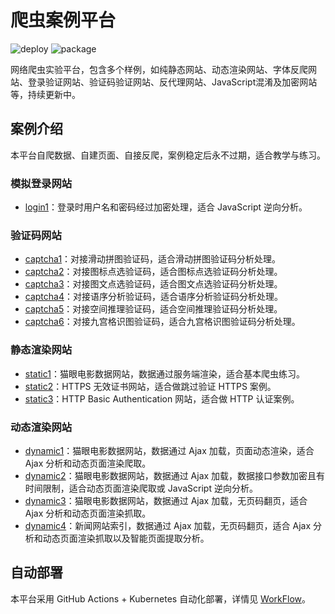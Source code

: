 # 爬虫案例平台

![deploy](https://github.com/Germey/Scrape/workflows/deploy/badge.svg)
![package](https://github.com/Germey/Scrape/workflows/package/badge.svg)

网络爬虫实验平台，包含多个样例，如纯静态网站、动态渲染网站、字体反爬网站、登录验证网站、验证码验证网站、反代理网站、JavaScript混淆及加密网站等，持续更新中。

## 案例介绍

本平台自爬数据、自建页面、自接反爬，案例稳定后永不过期，适合教学与练习。

### 模拟登录网站

* [login1](https://login1.scrape.cuiqingcai.com/)：登录时用户名和密码经过加密处理，适合 JavaScript 逆向分析。

### 验证码网站

* [captcha1](https://captcha1.scrape.cuiqingcai.com/)：对接滑动拼图验证码，适合滑动拼图验证码分析处理。
* [captcha2](https://captcha2.scrape.cuiqingcai.com/)：对接图标点选验证码，适合图标点选验证码分析处理。
* [captcha3](https://captcha3.scrape.cuiqingcai.com/)：对接图文点选验证码，适合图文点选验证码分析处理。
* [captcha4](https://captcha4.scrape.cuiqingcai.com/)：对接语序分析验证码，适合语序分析验证码分析处理。
* [captcha5](https://captcha5.scrape.cuiqingcai.com/)：对接空间推理验证码，适合空间推理验证码分析处理。
* [captcha6](https://captcha6.scrape.cuiqingcai.com/)：对接九宫格识图验证码，适合九宫格识图验证码分析处理。

### 静态渲染网站

* [static1](https://static1.scrape.cuiqingcai.com/)：猫眼电影数据网站，数据通过服务端渲染，适合基本爬虫练习。
* [static2](https://static2.scrape.cuiqingcai.com/)：HTTPS 无效证书网站，适合做跳过验证 HTTPS 案例。
* [static3](https://static3.scrape.cuiqingcai.com/)：HTTP Basic Authentication 网站，适合做 HTTP 认证案例。

### 动态渲染网站

* [dynamic1](https://dynamic1.scrape.cuiqingcai.com/)：猫眼电影数据网站，数据通过 Ajax 加载，页面动态渲染，适合 Ajax 分析和动态页面渲染爬取。
* [dynamic2](https://dynamic2.scrape.cuiqingcai.com/)：猫眼电影数据网站，数据通过 Ajax 加载，数据接口参数加密且有时间限制，适合动态页面渲染爬取或 JavaScript 逆向分析。
* [dynamic3](https://dynamic3.scrape.cuiqingcai.com/)：猫眼电影数据网站，数据通过 Ajax 加载，无页码翻页，适合 Ajax 分析和动态页面渲染抓取。
* [dynamic4](https://dynamic4.scrape.cuiqingcai.com/)：新闻网站索引，数据通过 Ajax 加载，无页码翻页，适合 Ajax 分析和动态页面渲染抓取以及智能页面提取分析。

## 自动部署

本平台采用 GitHub Actions + Kubernetes 自动化部署，详情见 [WorkFlow](https://github.com/Germey/Scrape/tree/master/.github/workflows)。
